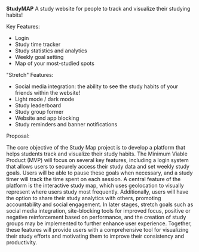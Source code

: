 **StudyMAP**
A study website for people to track and visualize their studying habits!

Key Features:
- Login
- Study time tracker
- Study statistics and analytics
- Weekly goal setting
- Map of your most-studied spots

"Stretch" Features:
- Social media integration: the ability to see the study habits of your friends within the website!
- Light mode / dark mode
- Study leaderboard
- Study group former
- Website and app blocking
- Study reminders and banner notifications

Proposal:

The core objective of the Study Map project is to develop a platform that helps students track and visualize their study habits. The Minimum Viable Product (MVP) will focus on several key features, including a login system that allows users to securely access their study data and set weekly study goals. Users will be able to pause these goals when necessary, and a study timer will track the time spent on each session. A central feature of the platform is the interactive study map, which uses geolocation to visually represent where users study most frequently. Additionally, users will have the option to share their study analytics with others, promoting accountability and social engagement. In later stages, stretch goals such as social media integration, site-blocking tools for improved focus, positive or negative reinforcement based on performance, and the creation of study groups may be implemented to further enhance user experience. Together, these features will provide users with a comprehensive tool for visualizing their study efforts and motivating them to improve their consistency and productivity.
